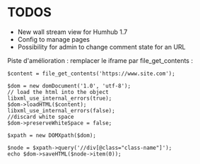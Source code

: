 TODOS 
=====

- New wall stream view for Humhub 1.7
- Config to manage pages
- Possibility for admin to change comment state for an URL

Piste d'amélioration : remplacer le iframe par file_get_contents :
```
$content = file_get_contents('https://www.site.com');

$dom = new domDocument('1.0', 'utf-8'); 
// load the html into the object 
libxml_use_internal_errors(true);
$dom->loadHTML($content); 
libxml_use_internal_errors(false);
//discard white space 
$dom->preserveWhiteSpace = false; 

$xpath = new DOMXpath($dom);

$node = $xpath->query('//div[@class="class-name"]');
echo $dom->saveHTML($node->item(0));
```